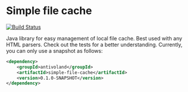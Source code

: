 # Simple file cache

[![Build Status](https://github.com/antivoland/simple-file-storage/workflows/build/badge.svg)](https://github.com/antivoland/simple-file-storage/actions/workflows/build.yml)

Java library for easy management of local file cache. Best used with any HTML parsers. Check out the tests for a better understanding. Currently, you can only use a snapshot as follows:

```xml
<dependency>
    <groupId>antivoland</groupId>
    <artifactId>simple-file-cache</artifactId>
    <version>0.1.0-SNAPSHOT</version>
</dependency>
```